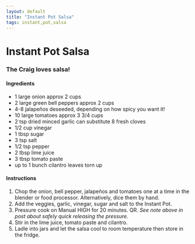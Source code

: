 ```yaml
---
layout: default
title: "Instant Pot Salsa"
tags: instant,pot,salsa
---
```

# Instant Pot Salsa

### The Craig loves salsa!

#### Ingredients
- 1 large onion approx 2 cups
- 2 large green bell peppers approx 2 cups
- 4-8 jalapeños deseeded, depending on how spicy you want it!
- 10 large tomatoes approx 3 3/4 cups
- 2 tsp dried minced garlic can substitute 8 fresh cloves
- 1/2 cup vinegar
- 1 tbsp sugar
- 3 tsp salt
- 1/2 tsp pepper
- 2 tbsp lime juice
- 3 tbsp tomato paste
- up to 1 bunch cilantro leaves torn up

#### Instructions
1. Chop the onion, bell pepper, jalapeños and tomatoes one at a time in the blender or food processor. Alternatively, dice them by hand.
2. Add the veggies, garlic, vinegar, sugar and salt to the Instant Pot.
3. Pressure cook on Manual HIGH for 20 minutes. QR. *See note above in post about safely quick releasing the pressure.*
4. Stir in the lime juice, tomato paste and cilantro.
5. Ladle into jars and let the salsa cool to room temperature then store in the fridge.
